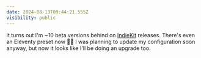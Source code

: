 ```yaml
---
date: 2024-08-13T09:44:21.555Z
visibility: public
---
```


It turns out I'm ~10 beta versions behind on [IndieKit](https://getindiekit.com/) releases. There's even an Eleventy preset now 🙌🏻 I was planning to update my configuration soon anyway, but now it looks like I'll be doing an upgrade too.
